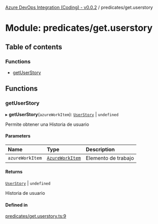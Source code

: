 [Azure DevOps Integration (Coding) - v0.0.2](../README.md) / predicates/get.userstory

# Module: predicates/get.userstory

## Table of contents

### Functions

- [getUserStory](predicates_get_userstory.md#getuserstory)

## Functions

### getUserStory

▸ **getUserStory**(`azureWorkItem`): [`UserStory`](../classes/models_agile_userStory.UserStory.md) \| `undefined`

Permite obtener una Historia de usuario

#### Parameters

| Name | Type | Description |
| :------ | :------ | :------ |
| `azureWorkItem` | [`AzureWorkItem`](../classes/models_azureDevOps_azureWorkItem.AzureWorkItem.md) | Elemento de trabajo |

#### Returns

[`UserStory`](../classes/models_agile_userStory.UserStory.md) \| `undefined`

Historia de usuario

#### Defined in

[predicates/get.userstory.ts:9](https://github.com/jeysgar1/azure-devops-api-kms/blob/c1ba83d/src/predicates/get.userstory.ts#L9)
